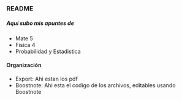 ### README

##### Aqui subo mis apuntes de 

- Mate 5
- Fisica 4
- Probabilidad y Estadistica

#### Organización

- Export: Ahi estan los pdf
- Boostnote: Ahi esta el codigo de los archivos, editables usando Boostnote

